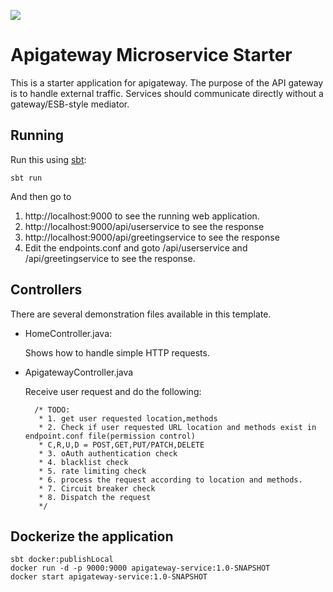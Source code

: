 [<img src="https://img.shields.io/travis/playframework/play-java-starter-example.svg"/>](https://travis-ci.org/playframework/play-java-starter-example)

# Apigateway Microservice Starter

This is a starter application for apigateway. The purpose of the API gateway is to handle external traffic.
Services should communicate directly without a gateway/ESB-style mediator.

## Running

Run this using [sbt](http://www.scala-sbt.org/):

```
sbt run
```

And then go to 

1. http://localhost:9000 to see the running web application.
2. http://localhost:9000/api/userservice to see the response
3. http://localhost:9000/api/greetingservice to see the response
4. Edit the endpoints.conf and goto /api/userservice and /api/greetingservice to see the response.


## Controllers

There are several demonstration files available in this template.

- HomeController.java:

  Shows how to handle simple HTTP requests.

- ApigatewayController.java

  Receive user request and do the following:
  
 		/* TODO:
		 * 1. get user requested location,methods
		 * 2. Check if user requested URL location and methods exist in endpoint.conf file(permission control)
		 * C,R,U,D = POST,GET,PUT/PATCH,DELETE
		 * 3. oAuth authentication check
		 * 4. blacklist check
		 * 5. rate limiting check
		 * 6. process the request according to location and methods.
		 * 7. Circuit breaker check
		 * 8. Dispatch the request
		 */
		 
## Dockerize the application
```
sbt docker:publishLocal
docker run -d -p 9000:9000 apigateway-service:1.0-SNAPSHOT
docker start apigateway-service:1.0-SNAPSHOT
```

